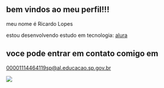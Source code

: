 ## bem vindos ao meu perfil!!!

meu nome é Ricardo Lopes

estou desenvolvendo estudo em tecnologia: [alura](https://www.alura.com.br)

## voce pode entrar em contato comigo em
00001114464119sp@al.educacao.sp.gov.br

![](https://github.com/user-attachments/assets/b02d0d69-1550-4a84-90b8-75a4db5dfa42)
